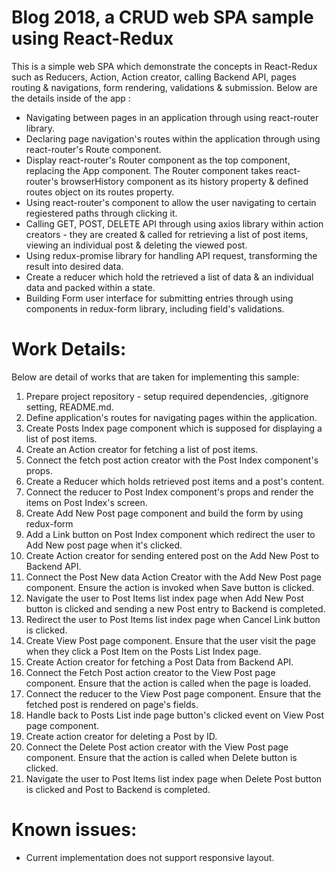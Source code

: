 # Blog 2018, a CRUD web SPA sample using React-Redux

This is a simple web SPA which demonstrate the concepts in React-Redux such as Reducers, Action, Action creator, calling Backend API, pages routing & navigations, form rendering, validations & submission. 
Below are the details inside of the app :

- Navigating between pages in an application through using react-router library.
- Declaring page navigation's routes within the application through using react-router's Route component.
- Display react-router's Router component as the top component, replacing the App component. The Router component takes react-router's browserHistory component as its history property & defined routes object on its routes property.
- Using react-router's <Link> component to allow the user navigating to certain regiestered paths through clicking it.
- Calling GET, POST, DELETE API through using axios library within action creators - they are created &amp; called for retrieving a list of post items, viewing an individual post &amp; deleting the viewed post.
- Using redux-promise library for handling API request, transforming the result into desired data.
- Create a reducer which hold the retrieved a list of data &amp; an individual data and packed within a state.
- Building Form user interface for submitting entries through using components in redux-form library, including field's validations.

# Work Details:
Below are detail of works that are taken for implementing this sample:

1. Prepare project repository - setup required dependencies, .gitignore setting, README.md.
2. Define application's routes for navigating pages within the application.
3. Create Posts Index page component which is supposed for displaying a list of post items.
4. Create an Action creator for fetching a list of post items.
5. Connect the fetch post action creator with the Post Index component's props.
6. Create a Reducer which holds retrieved post items and a post's content.
7. Connect the reducer to Post Index component's props and render the items on Post Index's screen.
8. Create Add New Post page component and build the form by using redux-form 
9. Add a Link button on Post Index component which redirect the user to Add New post page when it's clicked.
10. Create Action creator for sending entered post on the Add New Post to Backend API.
11. Connect the Post New data Action Creator with the Add New Post page component. Ensure the action is invoked when Save button is clicked.
12. Navigate the user to Post Items list index page when Add New Post button is clicked and sending a new Post entry to Backend is completed.
13. Redirect the user to Post Items list index page when Cancel Link button is clicked.
14. Create View Post page component. Ensure that the user visit the page when they click a Post Item on the Posts List Index page.
15. Create Action creator for fetching a Post Data from Backend API.
16. Connect the Fetch Post action creator to the View Post page component. Ensure that the action is called when the page is loaded.
17. Connect the reducer to the View Post page component. Ensure that the fetched post is rendered on page's fields.
18. Handle back to Posts List inde page button's clicked event on View Post page component.
19. Create action creator for deleting a Post by ID. 
20. Connect the Delete Post action creator with the View Post page component. Ensure that the action is called when Delete button is clicked.
21. Navigate the user to Post Items list index page when Delete Post button is clicked and Post to Backend is completed.

# Known issues:

- Current implementation does not support responsive layout.